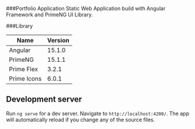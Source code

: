###Portfolio Application
Static Web Application build with Angular Framework and PrimeNG UI Library.

###Library
                    
Name | Version
------------- | -------------
Angular  | 15.1.0
PrimeNG  | 15.1.1
Prime Flex  | 3.2.1
Prime Icons  | 6.0.1

## Development server

Run `ng serve` for a dev server. Navigate to `http://localhost:4200/`. The app will automatically reload if you change any of the source files.